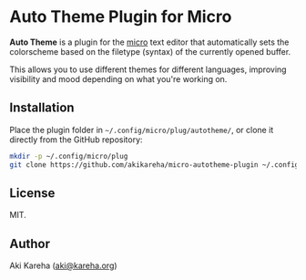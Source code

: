 # Auto Theme Plugin for Micro

**Auto Theme** is a plugin for the [micro](https://micro-editor.github.io/)
text editor that automatically sets the colorscheme based on the filetype
(syntax) of the currently opened buffer.

This allows you to use different themes for different languages, improving
visibility and mood depending on what you're working on.

## Installation

Place the plugin folder in `~/.config/micro/plug/autotheme/`, or clone it
directly from the GitHub repository:

```sh
mkdir -p ~/.config/micro/plug
git clone https://github.com/akikareha/micro-autotheme-plugin ~/.config/micro/plug/autotheme
```

## License

MIT.

## Author

Aki Kareha (aki@kareha.org)
